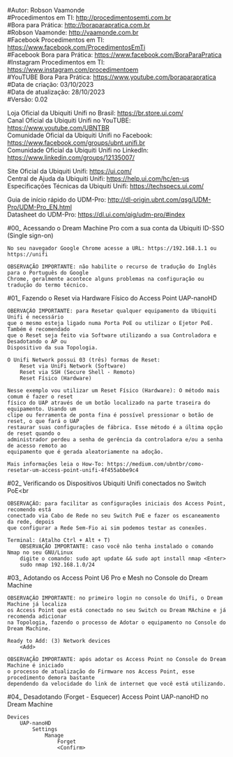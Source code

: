 #Autor: Robson Vaamonde<br>
#Procedimentos em TI: http://procedimentosemti.com.br<br>
#Bora para Prática: http://boraparapratica.com.br<br>
#Robson Vaamonde: http://vaamonde.com.br<br>
#Facebook Procedimentos em TI: https://www.facebook.com/ProcedimentosEmTi<br>
#Facebook Bora para Prática: https://www.facebook.com/BoraParaPratica<br>
#Instagram Procedimentos em TI: https://www.instagram.com/procedimentoem<br>
#YouTUBE Bora Para Prática: https://www.youtube.com/boraparapratica<br>
#Data de criação: 03/10/2023<br>
#Data de atualização: 28/10/2023<br>
#Versão: 0.02

Loja Oficial da Ubiquiti Unifi no Brasil: https://br.store.ui.com/<br>
Canal Oficial da Ubiquiti Unifi no YouTUBE: https://www.youtube.com/UBNTBR<br>
Comunidade Oficial da Ubiquiti Unifi no Facebook: https://www.facebook.com/groups/ubnt.unifi.br<br>
Comunidade Oficial da Ubiquiti Unifi no LinkedIn: https://www.linkedin.com/groups/12135007/

Site Oficial da Ubiquiti Unifi: https://ui.com/<br>
Central de Ajuda da Ubiquiti Unifi: https://help.ui.com/hc/en-us<br>
Especificações Técnicas da Ubiquiti Unifi: https://techspecs.ui.com/

Guia de início rápido do UDM-Pro: http://dl-origin.ubnt.com/qsg/UDM-Pro/UDM-Pro_EN.html<br>
Datasheet do UDM-Pro: https://dl.ui.com/qig/udm-pro/#index

#00_ Acessando o Dream Machine Pro com a sua conta da Ubiquiti ID-SSO (Single sign-on)<br>

	No seu navegador Google Chrome acesse a URL: https://192.168.1.1 ou https://unifi
	
	OBSERVAÇÃO IMPORTANTE: não habilite o recurso de tradução do Inglês para o Português do Google
	Chrome, geralmente acontece alguns problemas na configuração ou tradução do termo técnico.

#01_ Fazendo o Reset via Hardware Físico do Access Point UAP-nanoHD<br>

	OBERVAÇÃO IMPORTANTE: para Resetar qualquer equipamento da Ubiquiti Unifi é necessário
	que o mesmo esteja ligado numa Porta PoE ou utilizar o Ejetor PoE. Também é recomendado
	que o Reset seja feito via Software utilizando a sua Controladora e Desadotando o AP ou
	Dispositivo da sua Topologia.

	O Unifi Network possui 03 (três) formas de Reset:
		Reset via UniFi Network (Software)
		Reset via SSH (Secure Shell - Remoto)
		Reset Físico (Hardware)
	
	Nesse exemplo vou utilizar um Reset Físico (Hardware): O método mais comum é fazer o reset 
	físico do UAP através de um botão localizado na parte traseira do equipamento. Usando um 
	clipe ou ferramenta de ponta fina é possível pressionar o botão de reset, o que fará o UAP 
	restaurar suas configurações de fábrica. Esse método é a última opção de reset quando o 
	administrador perdeu a senha de gerência da controladora e/ou a senha de acesso remoto ao 
	equipamento que é gerada aleatoriamente na adoção.

	Mais informações leia o How-To: https://medium.com/ubntbr/como-resetar-um-access-point-unifi-4f455abbe9c4

#02_ Verificando os Dispositivos Ubiquiti Unifi conectados no Switch PoE<br
	
	OBSERVAÇÃO: para facilitar as configurações iniciais dos Access Point, recomendo está
	conectado via Cabo de Rede no seu Switch PoE e fazer os escaneamento da rede, depois
	que configurar a Rede Sem-Fio ai sim podemos testar as conexões.

	Terminal: (Atalho Ctrl + Alt + T)
		OBSERVAÇÃO IMPORTANTE: caso você não tenha instalado o comando Nmap no seu GNU/Linux
		digite o comando: sudo apt update && sudo apt install nmap <Enter>
		sudo nmap 192.168.1.0/24

#03_ Adotando os Access Point U6 Pro e Mesh no Console do Dream Machine<br>

	OBSERVAÇÃO IMPORTANTE: no primeiro login no console do Unifi, o Dream Machine já localiza
	os Access Point que está conectado no seu Switch ou Dream MAchine e já recomenda adicionar 
	na Topologia, fazendo o processo de Adotar o equipamento no Console do Dream Machine.

	Ready to Add: (3) Network devices
		<Add>

	OBSERVAÇÃO IMPORTANTE: após adotar os Access Point no Console do Dream Machine é iniciado
	o processo de atualização do Firmware nos Access Point, esse procedimento demora bastante 
	dependendo da velocidade do link de internet que você está utilizando.

#04_ Desadotando (Forget - Esquecer) Access Point UAP-nanoHD no Dream Machine<br>

	Devices
		UAP-nanoHD
			Settings
				Manage
					Forget
					<Confirm>